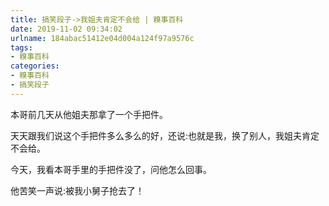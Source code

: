 ```yaml
---
title: 搞笑段子->我姐夫肯定不会给 | 糗事百科
date: 2019-11-02 09:34:02
urlname: 184abac51412e04d004a124f97a9576c
tags: 
- 糗事百科
categories:
- 糗事百科
- 搞笑段子
---
```

本哥前几天从他姐夫那拿了一个手把件。

天天跟我们说这个手把件多么多么的好，还说:也就是我，换了别人，我姐夫肯定不会给。

今天，我看本哥手里的手把件没了，问他怎么回事。

他苦笑一声说:被我小舅子抢去了！


